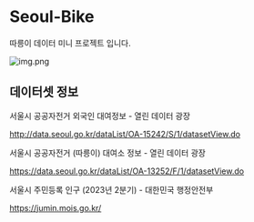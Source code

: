 # Seoul-Bike
따릉이 데이터 미니 프로젝트 입니다.

![img.png](img.png)

## 데이터셋 정보
서울시 공공자전거 외국인 대여정보 - 열린 데이터 광장

http://data.seoul.go.kr/dataList/OA-15242/S/1/datasetView.do

서울시 공공자전거 (따릉이) 대여소 정보 - 열린 데이터 광장

https://data.seoul.go.kr/dataList/OA-13252/F/1/datasetView.do

서울시 주민등록 인구 (2023년 2분기) - 대한민국 행정안전부

https://jumin.mois.go.kr/
